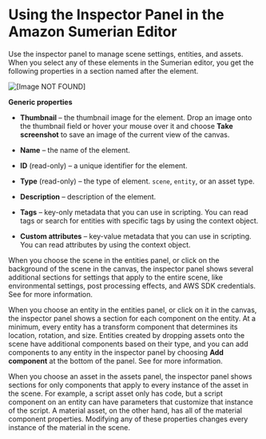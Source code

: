 # Using the Inspector Panel in the Amazon Sumerian Editor<a name="editor-inspector"></a>

Use the inspector panel to manage scene settings, entities, and assets\. When you select any of these elements in the Sumerian editor, you get the following properties in a section named after the element\.

![\[Image NOT FOUND\]](http://docs.aws.amazon.com/sumerian/latest/userguide/images/editor-entities-scene.png)

**Generic properties**

+ **Thumbnail** – the thumbnail image for the element\. Drop an image onto the thumbnail field or hover your mouse over it and choose **Take screenshot** to save an image of the current view of the canvas\.

+ **Name** – the name of the element\.

+ **ID** \(read\-only\) – a unique identifier for the element\.

+ **Type** \(read\-only\) – the type of element\. `scene`, `entity`, or an asset type\.

+ **Description** – description of the element\.

+ **Tags** – key\-only metadata that you can use in scripting\. You can read tags or search for entities with specific tags by using the context object\.

+ **Custom attributes** – key\-value metadata that you can use in scripting\. You can read attributes by using the context object\.

When you choose the scene in the entities panel, or click on the background of the scene in the canvas, the inspector panel shows several additional sections for settings that apply to the entire scene, like environmental settings, post processing effects, and AWS SDK credentials\. See  for more information\.

When you choose an entity in the entities panel, or click on it in the canvas, the inspector panel shows a section for each component on the entity\. At a minimum, every entity has a transform component that determines its location, rotation, and size\. Entities created by dropping assets onto the scene have additional components based on their type, and you can add components to any entity in the inspector panel by choosing **Add component** at the bottom of the panel\. See  for more information\.

When you choose an asset in the assets panel, the inspector panel shows sections for only components that apply to every instance of the asset in the scene\. For example, a script asset only has code, but a script component on an entity can have parameters that customize that instance of the script\. A material asset, on the other hand, has all of the material component properties\. Modifying any of these properties changes every instance of the material in the scene\.